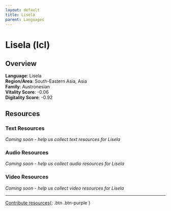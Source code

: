 ```yaml
---
layout: default
title: Lisela
parent: Languages
---
```


# Lisela (lcl)

## Overview

**Language**: Lisela  
**Region/Area**: South-Eastern Asia, Asia  
**Family**: Austronesian  
**Vitality Score**: -0.06  
**Digitality Score**: -0.92  

## Resources

### Text Resources
*Coming soon - help us collect text resources for Lisela*

### Audio Resources
*Coming soon - help us collect audio resources for Lisela*

### Video Resources
*Coming soon - help us collect video resources for Lisela*

---

[Contribute resources](https://fairtrain.github.io/){: .btn .btn-purple }
